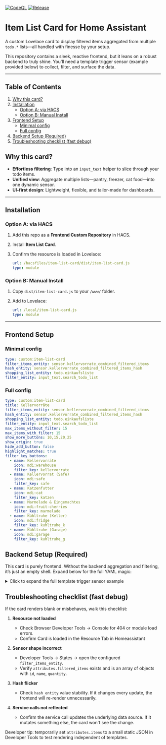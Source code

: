 [![CodeQL](https://github.com/Duncan1106/item-list-card/actions/workflows/github-code-scanning/codeql/badge.svg)](https://github.com/Duncan1106/item-list-card/actions/workflows/github-code-scanning/codeql) [![Release](https://github.com/Duncan1106/item-list-card/actions/workflows/build-on-release.yml/badge.svg)](https://github.com/Duncan1106/item-list-card/actions/workflows/build-on-release.yml)

# Item List Card for Home Assistant

A custom Lovelace card to display filtered items aggregated from multiple `todo.*` lists—all handled with finesse by your setup.

This repository contains a sleek, reactive frontend, but it leans on a robust backend to truly shine. You'll need a template trigger sensor (example provided below) to collect, filter, and surface the data.

---

## Table of Contents

1. [Why this card?](#why-this-card)  
2. [Installation](#installation)  
   - [Option A: via HACS](#option-a-via-hacs)  
   - [Option B: Manual Install](#option-b-manual-install)  
3. [Frontend Setup](#frontend-setup)  
   - [Minimal config](#minimal-config)  
   - [Full config](#full-config)  
4. [Backend Setup (Required)](#backend-setup-required)  
5. [Troubleshooting checklist (fast debug)](#troubleshooting-checklist-fast-debug)  



## Why this card?

- **Effortless filtering**: Type into an `input_text` helper to slice through your todo items.
- **Unified view**: Aggregate multiple lists—pantry, freezer, cat food—into one dynamic sensor.
- **UI-first design**: Lightweight, flexible, and tailor-made for dashboards.

---

## Installation

### Option A: via HACS

1. Add this repo as a **Frontend Custom Repository** in HACS.
2. Install **Item List Card**.
3. Confirm the resource is loaded in Lovelace:

    ```yaml
    url: /hacsfiles/item-list-card/dist/item-list-card.js
    type: module
    ```

### Option B: Manual Install

1. Copy `dist/item-list-card.js` to your `/www/` folder.
2. Add to Lovelace:

    ```yaml
    url: /local/item-list-card.js
    type: module
    ```

---

## Frontend Setup

### Minimal config

```yaml
type: custom:item-list-card
filter_items_entity: sensor.kellervorrate_combined_filtered_items
hash_entity: sensor.kellervorrate_combined_filtered_items_hash
shopping_list_entity: todo.einkaufsliste
filter_entity: input_text.search_todo_list
```

### Full config

```yaml
type: custom:item-list-card
title: Kellervorräte
filter_items_entity: sensor.kellervorrate_combined_filtered_items
hash_entity: sensor.kellervorrate_combined_filtered_items_hash
shopping_list_entity: todo.einkaufsliste
filter_entity: input_text.search_todo_list
max_items_without_filter: 15
max_items_with_filter: 15
show_more_buttons: 10,15,20,25
show_origin: true
hide_add_button: false
highlight_matches: true
filter_key_buttons:
  - name: Kellervorräte
    icon: mdi:warehouse
    filter_key: kellervorrate
  - name: Kellervorrat (Safe)
    icon: mdi:safe
    filter_key: safe
  - name: Katzenfutter
    icon: mdi:cat
    filter_key: katzen
  - name: Marmelade & Eingemachtes
    icon: mdi:fruit-cherries
    filter_key: marmelade
  - name: Kühltruhe (Keller)
    icon: mdi:fridge
    filter_key: kuhltruhe_k
  - name: Kühltruhe (Garage)
    icon: mdi:garage
    filter_key: kuhltruhe_g
```

## Backend Setup (Required)

This card is purely frontend. Without the backend aggregation and filtering, it’s just an empty shell. Expand below for the full YAML magic:

<details>
<summary>Click to expand the full template trigger sensor example</summary>

```yaml
template:
  - trigger:
      - platform: state
        entity_id: input_text.search_todo_list
      - platform: time_pattern
        seconds: "/1"
      - platform: state
        entity_id:
          - todo.kellervorrate
          - todo.kellervorrate_katzenfutter
          - todo.kellervorrate_safe
          - todo.kellervorrate_marmelade_selbstgemachtes
          - todo.kuhltruhe_keller
          - todo.kuhltruhe_garage
    action:
      - action: todo.get_items
        data:
          status: needs_action
        target:
          entity_id:
            - todo.kellervorrate
            - todo.kellervorrate_safe
            - todo.kellervorrate_katzenfutter
            - todo.kellervorrate_marmelade_selbstgemachtes
            - todo.kuhltruhe_keller
            - todo.kuhltruhe_garage
        response_variable: all_todo_items
    sensor:
      - name: "Kellervorrate Combined Filtered Items"
        unique_id: kellervorrate_combined_filtered_items
        state: >
            {% set input = states('input_text.search_todo_list') | default('') | lower %}
            {% set has_filter = 'todo:' in input %}
            {% set filter_key = (input.split('todo:')[1].split(' ')[0]) if has_filter else '' %}
            {% set search_term = input.split('todo:' ~ filter_key)[1] | trim if has_filter else input %}
            
            {% set lists = [
              'todo.kellervorrate',
              'todo.kellervorrate_safe',
              'todo.kellervorrate_katzenfutter',
              'todo.kellervorrate_marmelade_selbstgemachtes',
              'todo.kuhltruhe_keller',
              'todo.kuhltruhe_garage'
            ] %}
            
            {% set filtered_lists = lists  
              | select('search', filter_key)  
              | list if filter_key else lists %}  
            
            {% if filtered_lists | length == 0 %}
              {% set filtered_lists = lists %}
            {% endif %}
            
            {% if all_todo_items is defined %}
              {% set count = namespace(total=0) %}
              {% for list_id in filtered_lists %}
                {% set items = all_todo_items[list_id]['items'] | default([], true) %}
                {% for item in items %}
                  {% set terms = search_term.split() %}
                  {% if search_term == '' or (terms | select('in', (item.summary | lower)) | list | count == terms | count) %}
                    {% set count.total = count.total + 1 %}
                  {% endif %}
                {% endfor %}
              {% endfor %}
            
              {{ count.total }}
            {% else %}
              0
            {% endif %}
        attributes:
          source_map: >
            {% set lists = [
              'todo.kellervorrate',
              'todo.kellervorrate_safe',
              'todo.kellervorrate_katzenfutter',
              'todo.kellervorrate_marmelade_selbstgemachtes',
              'todo.kuhltruhe_keller',
              'todo.kuhltruhe_garage'
            ] %}

            {% set ns = namespace(source_map={}) %}

            {% for entity_id in lists %}
              {# get raw friendly name (or build fallback from entity_id) #}
              {% set fn_raw = state_attr(entity_id, 'friendly_name')
                | default(entity_id.split('.')[-1] | replace('_', ' ') | title, true) %}

              {# remove straight and smart quotes, collapse double spaces and trim #}
              {% set fn = fn_raw
                | replace('"', '')
                | replace("'", '')
                | replace('“', '')
                | replace('”', '')
                | replace('’', '')
                | regex_replace('\\s+', ' ')
                | trim %}

              {% set ns.source_map = ns.source_map | combine({
                (loop.index|string): {
                  'entity_id': entity_id,
                  'friendly_name': fn
                }
              }) %}
            {% endfor %}

            {{ ns.source_map | to_json }}
          filtered_items: >
            {% set input = states('input_text.search_todo_list') | default('') | lower %}
            {% set has_filter = 'todo:' in input %}
            {% set filter_key = (input.split('todo:')[1].split(' ')[0]) if has_filter else '' %}
            {% set search_term = input.split('todo:' ~ filter_key)[1] | trim if has_filter else input %}

            {% set lists = [
              'todo.kellervorrate',
              'todo.kellervorrate_safe',
              'todo.kellervorrate_katzenfutter',
              'todo.kellervorrate_marmelade_selbstgemachtes',
              'todo.kuhltruhe_keller',
              'todo.kuhltruhe_garage'
            ] %}
            
            {% set ns2 = namespace(index_map={}) %}
            {% for entity_id in lists %}
              {% set ns2.index_map = ns2.index_map | combine({ (entity_id): loop.index }) %}
            {% endfor %}
            {% set list_index = ns2.index_map %}

            {% set filtered_lists = lists
              | select('search', filter_key)
              | list if filter_key else lists %}
            
            {% if filtered_lists | length == 0 %}
              {% set filtered_lists = lists %}
            {% endif %}
                        
            {% set combined = namespace(items=[]) %}
            
            {% if all_todo_items is defined %}
              {% for list_id in filtered_lists %}
                {% set items = all_todo_items[list_id]['items'] | default([], true) %}
                {% for item in items %}
                  {% if item.summary is defined and item.summary is string %}
                    {% set terms = search_term.split() %}
                    {% if (search_term == '' or (terms | select('in', (item.summary | lower)) | list | count == terms | count)) %}
                      {% set minimal_item = {
                        'u': item.uid,
                        's': item.summary,
                        'd': item.description,
                        'c': list_index[list_id]
                      } %}
                      {% set combined.items = combined.items + [minimal_item] %}
                    {% endif %}
                  {% endif %}
                {% endfor %}
              {% endfor %}
            
              {# combined.items #}
              
              {# ---- SORTING STEP ---- #}
              {% set sorted_items = combined.items | sort(attribute='s', case_sensitive=False) %}
              {{ sorted_items | to_json}}
              
            {% else %}
              []
            {% endif %}

  - trigger: 
      - platform: state
        entity_id: sensor.kellervorrate_combined_filtered_items
      - platform: state
        entity_id: sensor.kellervorrate_combined_filtered_items
        attribute: filtered_items
      - platform: homeassistant
        event: start
    sensor:
      - name: "Kellervorrate Combined Filtered Items Hash"
        unique_id: kellervorrate_combined_filtered_items_hash
        state: >-
            {{ 
                (
                  (state_attr('sensor.kellervorrate_combined_filtered_items', 'filtered_items') | default([]) | to_json) 
                    ~
                  (state_attr('sensor.kellervorrate_combined_filtered_items', 'source_map') | default({}) | to_json) 
                ) | md5
            }}
```

</details>


## Troubleshooting checklist (fast debug)
If the card renders blank or misbehaves, walk this checklist:

1. **Resource not loaded**  
   - Check Browser Developer Tools → Console for 404 or module load errors.  
   - Confirm Card is loaded in the Resource Tab in Homeassistant

2. **Sensor shape incorrect**  
   - Developer Tools → States → open the configured `filter_items_entity`.  
   - Verify `attributes.filtered_items` exists and is an array of objects with `id`, `name`, `quantity`.

3. **Hash flicker**  
   - Check `hash_entity` value stability. If it changes every update, the frontend will re-render unnecessarily.

4. **Service calls not reflected**  
   - Confirm the service call updates the underlying data source. If it mutates something else, the card won't see the change.

Developer tip: temporarily set `attributes.items` to a small static JSON in Developer Tools to test rendering independent of templates.

